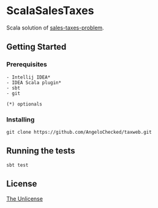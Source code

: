 # ScalaSalesTaxes

Scala solution of [sales-taxes-problem](https://github.com/xpeppers/sales-taxes-problem).

## Getting Started

### Prerequisites 

```
- Intellij IDEA*
- IDEA Scala plugin*
- sbt 
- git

(*) optionals
```

### Installing

```shell
git clone https://github.com/AngeloChecked/taxweb.git
```

## Running the tests

```shell
sbt test
```

## License

[The Unlicense](LICENSE) 
